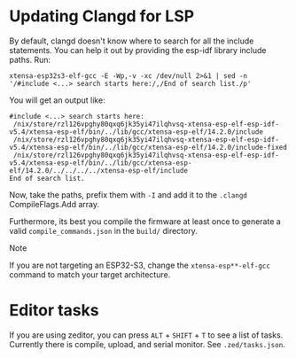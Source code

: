 # Updating Clangd for LSP

By default, clangd doesn't know where to search for all the include statements.
You can help it out by providing the esp-idf library include paths. Run:

```
xtensa-esp32s3-elf-gcc -E -Wp,-v -xc /dev/null 2>&1 | sed -n '/#include <...> search starts here:/,/End of search list./p'
```

You will get an output like:

```
#include <...> search starts here:
 /nix/store/rzl126vpghy80qxq6jk35yi47ilqhvsq-xtensa-esp-elf-esp-idf-v5.4/xtensa-esp-elf/bin/../lib/gcc/xtensa-esp-elf/14.2.0/include
 /nix/store/rzl126vpghy80qxq6jk35yi47ilqhvsq-xtensa-esp-elf-esp-idf-v5.4/xtensa-esp-elf/bin/../lib/gcc/xtensa-esp-elf/14.2.0/include-fixed
 /nix/store/rzl126vpghy80qxq6jk35yi47ilqhvsq-xtensa-esp-elf-esp-idf-v5.4/xtensa-esp-elf/bin/../lib/gcc/xtensa-esp-elf/14.2.0/../../../../xtensa-esp-elf/include
End of search list.
```

Now, take the paths, prefix them with `-I` and add it to the `.clangd` CompileFlags.Add array.

Furthermore, its best you compile the firmware at least once to generate a valid `compile_commands.json` in the `build/` directory.

> [!NOTE]
> If you are not targeting an ESP32-S3, change the `xtensa-esp**-elf-gcc` command to match your target architecture.

# Editor tasks

If you are using zeditor, you can press `ALT` + `SHIFT` + `T` to see a list of tasks. Currently there is compile, upload, and serial monitor. See `.zed/tasks.json`.
